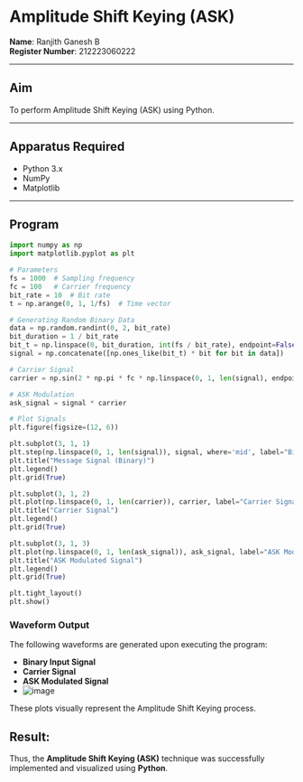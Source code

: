 # Amplitude Shift Keying (ASK)

**Name**: Ranjith Ganesh B  
**Register Number**: 212223060222  

---

## Aim  
To perform Amplitude Shift Keying (ASK) using Python.

---

## Apparatus Required  
- Python 3.x  
- NumPy  
- Matplotlib  

---

## Program  
```python
import numpy as np
import matplotlib.pyplot as plt

# Parameters
fs = 1000  # Sampling frequency
fc = 100   # Carrier frequency
bit_rate = 10  # Bit rate
t = np.arange(0, 1, 1/fs)  # Time vector

# Generating Random Binary Data
data = np.random.randint(0, 2, bit_rate)
bit_duration = 1 / bit_rate
bit_t = np.linspace(0, bit_duration, int(fs / bit_rate), endpoint=False)
signal = np.concatenate([np.ones_like(bit_t) * bit for bit in data])

# Carrier Signal
carrier = np.sin(2 * np.pi * fc * np.linspace(0, 1, len(signal), endpoint=False))

# ASK Modulation
ask_signal = signal * carrier

# Plot Signals
plt.figure(figsize=(12, 6))

plt.subplot(3, 1, 1)
plt.step(np.linspace(0, 1, len(signal)), signal, where='mid', label="Binary Data")
plt.title("Message Signal (Binary)")
plt.legend()
plt.grid(True)

plt.subplot(3, 1, 2)
plt.plot(np.linspace(0, 1, len(carrier)), carrier, label="Carrier Signal")
plt.title("Carrier Signal")
plt.legend()
plt.grid(True)

plt.subplot(3, 1, 3)
plt.plot(np.linspace(0, 1, len(ask_signal)), ask_signal, label="ASK Modulated Signal")
plt.title("ASK Modulated Signal")
plt.legend()
plt.grid(True)

plt.tight_layout()
plt.show()
```
### Waveform Output  
The following waveforms are generated upon executing the program:

- **Binary Input Signal**  
- **Carrier Signal**  
- **ASK Modulated Signal**
- ![image](https://github.com/user-attachments/assets/a3dbf1a3-3b40-4c5a-ae4e-5d94ba6dd3d8)

These plots visually represent the Amplitude Shift Keying process.

## Result:
Thus, the **Amplitude Shift Keying (ASK)** technique was successfully implemented and visualized using **Python**.
